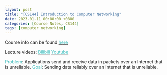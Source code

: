 ```yaml
---
layout: post
title: "[CS144] Introduction to Computer Networking"
date: 2023-01-11 00:00:00 +0800
categories: [Course Notes, CS144]
tags: [computer networking]
---
```


Course info can be found [<span style="color:#3ababa">here</span>](https://cs144.github.io/)

Lecture videos:
[<span style="color:#3ababa">Bilibili</span>](https://www.bilibili.com/video/BV137411Z7LR/?spm_id_from=333.337.search-card.all.click)
[<span style="color:#3ababa">Youtube</span>](https://www.youtube.com/watch?v=r2WZNaFyrbQ&list=PL6RdenZrxrw9inR-IJv-erlOKRHjymxMN)

<span style="color:#3ababa">Problem</span>: Applications send and receive data in packets over an Internet that is unreliable.
<span style="color:#3ababa">Goal</span>: Sending data reliably over an Internet that is unreliable.



